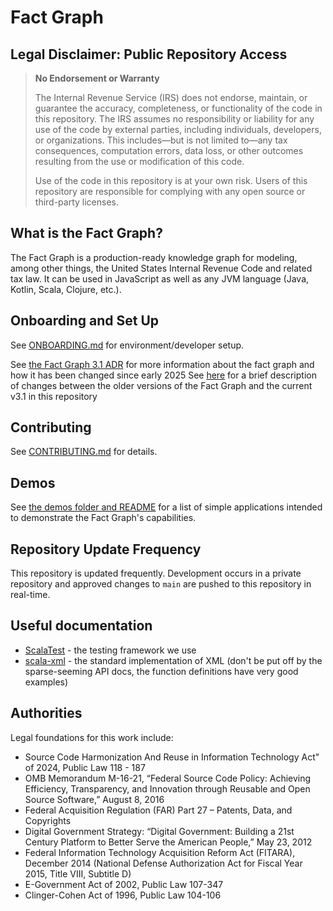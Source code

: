 # Fact Graph

## Legal Disclaimer: Public Repository Access

> **No Endorsement or Warranty**
>
> The Internal Revenue Service (IRS) does not endorse, maintain, or guarantee the accuracy, completeness, or functionality of the code in this repository.
> The IRS assumes no responsibility or liability for any use of the code by external parties, including individuals, developers, or organizations.
> This includes—but is not limited to—any tax consequences, computation errors, data loss, or other outcomes resulting from the use or modification of this code.
>
> Use of the code in this repository is at your own risk. Users of this repository are responsible for complying with any open source or third-party licenses.

## What is the Fact Graph?

The Fact Graph is a production-ready knowledge graph for modeling, among other things, the United States Internal Revenue Code and related tax law.
It can be used in JavaScript as well as any JVM language (Java, Kotlin, Scala, Clojure, etc.).

## Onboarding and Set Up
See [ONBOARDING.md](ONBOARDING.md) for environment/developer setup.

See [the Fact Graph 3.1 ADR](docs/fact-graph-3.1-adr.md) for more information about the fact graph and how it has been changed since early 2025
See [here](docs/from-3.0-to-3.1.md) for a brief description of changes between the older versions of the Fact Graph and the current v3.1 in this repository 

## Contributing
See [CONTRIBUTING.md](CONTRIBUTING.md) for details.

## Demos
See [the demos folder and README](demo/README.md) for a list of simple
applications intended to demonstrate the Fact Graph's capabilities.

## Repository Update Frequency 

This repository is updated frequently. Development occurs in a private repository and approved changes to `main` are pushed to this repository in real-time.

## Useful documentation
* [ScalaTest](https://www.scalatest.org/) - the testing framework we use
* [scala-xml](https://www.scala-lang.org/api/2.12.19/scala-xml/scala/xml/) - the standard implementation of XML (don't be put off by the sparse-seeming API docs, the function definitions have very good examples)

  
## Authorities
Legal foundations for this work include:
* Source Code Harmonization And Reuse in Information Technology Act" of 2024, Public Law 118 - 187
* OMB Memorandum M-16-21, “Federal Source Code Policy: Achieving Efficiency,
Transparency, and Innovation through Reusable and Open Source Software,” August 8,
2016
* Federal Acquisition Regulation (FAR) Part 27 – Patents, Data, and Copyrights
* Digital Government Strategy: “Digital Government: Building a 21st Century Platform to
Better Serve the American People,” May 23, 2012
* Federal Information Technology Acquisition Reform Act (FITARA), December 2014
(National Defense Authorization Act for Fiscal Year 2015, Title VIII, Subtitle D)
* E-Government Act of 2002, Public Law 107-347
* Clinger-Cohen Act of 1996, Public Law 104-106
